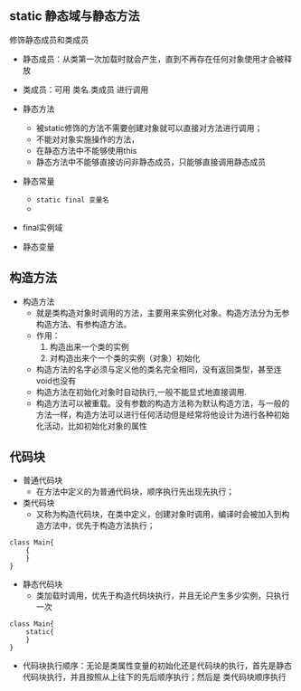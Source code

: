 ## static 静态域与静态方法
修饰静态成员和类成员
- 静态成员：从类第一次加载时就会产生，直到不再存在任何对象使用才会被释放
- 类成员：可用 类名.类成员 进行调用

- 静态方法
  - 被static修饰的方法不需要创建对象就可以直接对方法进行调用；
  - 不能对对象实施操作的方法，
  - 在静态方法中不能够使用this
  - 静态方法中不能够直接访问非静态成员，只能够直接调用静态成员

- 静态常量
  - `static final 变量名` 
  - 
- final实例域 
- 静态变量

## 构造方法
-  构造方法
   -  就是类构造对象时调用的方法，主要用来实例化对象。构造方法分为无参构造方法、有参构造方法。
   - 作用：
     1. 构造出来一个类的实例 
     2. 对构造出来个一个类的实例（对象）初始化 
   - 构造方法的名字必须与定义他的类名完全相同，没有返回类型，甚至连void也没有
   - 构造方法在初始化对象时自动执行,一般不能显式地直接调用.
   - 构造方法可以被重载。没有参数的构造方法称为默认构造方法，与一般的方法一样，构造方法可以进行任何活动但是经常将他设计为进行各种初始化活动，比如初始化对象的属性

## 代码块
- 普通代码块
  - 在方法中定义的为普通代码块，顺序执行先出现先执行；
- 类代码块
  - 又称为构造代码块，在类中定义，创建对象时调用，编译时会被加入到构造方法中，优先于构造方法执行；
```
class Main{
    {
    }
}
```
- 静态代码块
  - 类加载时调用，优先于构造代码块执行，并且无论产生多少实例，只执行一次
```
class Main{
    static{
    }
}
``` 
- 代码块执行顺序：无论是类属性变量的初始化还是代码块的执行，首先是静态代码块执行，并且按照从上往下的先后顺序执行；然后是
类代码块顺序执行
